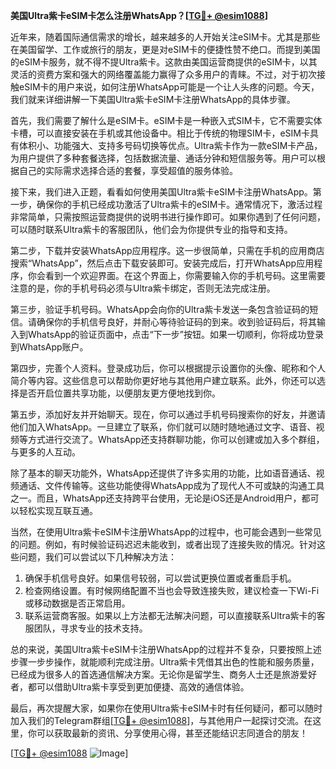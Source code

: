 **美国Ultra紫卡eSIM卡怎么注册WhatsApp？[[TG💪+ @esim1088](https://t.me/s/esim1088)]**

近年来，随着国际通信需求的增长，越来越多的人开始关注eSIM卡。尤其是那些在美国留学、工作或旅行的朋友，更是对eSIM卡的便捷性赞不绝口。而提到美国的eSIM卡服务，就不得不提Ultra紫卡。这款由美国运营商提供的eSIM卡，以其灵活的资费方案和强大的网络覆盖能力赢得了众多用户的青睐。不过，对于初次接触eSIM卡的用户来说，如何注册WhatsApp可能是一个让人头疼的问题。今天，我们就来详细讲解一下美国Ultra紫卡eSIM卡注册WhatsApp的具体步骤。

首先，我们需要了解什么是eSIM卡。eSIM卡是一种嵌入式SIM卡，它不需要实体卡槽，可以直接安装在手机或其他设备中。相比于传统的物理SIM卡，eSIM卡具有体积小、功能强大、支持多号码切换等优点。Ultra紫卡作为一款eSIM卡产品，为用户提供了多种套餐选择，包括数据流量、通话分钟和短信服务等。用户可以根据自己的实际需求选择合适的套餐，享受超值的服务体验。

接下来，我们进入正题，看看如何使用美国Ultra紫卡eSIM卡注册WhatsApp。第一步，确保你的手机已经成功激活了Ultra紫卡的eSIM卡。通常情况下，激活过程非常简单，只需按照运营商提供的说明书进行操作即可。如果你遇到了任何问题，可以随时联系Ultra紫卡的客服团队，他们会为你提供专业的指导和支持。

第二步，下载并安装WhatsApp应用程序。这一步很简单，只需在手机的应用商店搜索“WhatsApp”，然后点击下载安装即可。安装完成后，打开WhatsApp应用程序，你会看到一个欢迎界面。在这个界面上，你需要输入你的手机号码。这里需要注意的是，你的手机号码必须与Ultra紫卡绑定，否则无法完成注册。

第三步，验证手机号码。WhatsApp会向你的Ultra紫卡发送一条包含验证码的短信。请确保你的手机信号良好，并耐心等待验证码的到来。收到验证码后，将其输入到WhatsApp的验证页面中，点击“下一步”按钮。如果一切顺利，你将成功登录到WhatsApp账户。

第四步，完善个人资料。登录成功后，你可以根据提示设置你的头像、昵称和个人简介等内容。这些信息可以帮助你更好地与其他用户建立联系。此外，你还可以选择是否开启位置共享功能，以便朋友更方便地找到你。

第五步，添加好友并开始聊天。现在，你可以通过手机号码搜索你的好友，并邀请他们加入WhatsApp。一旦建立了联系，你们就可以随时随地通过文字、语音、视频等方式进行交流了。WhatsApp还支持群聊功能，你可以创建或加入多个群组，与更多的人互动。

除了基本的聊天功能外，WhatsApp还提供了许多实用的功能，比如语音通话、视频通话、文件传输等。这些功能使得WhatsApp成为了现代人不可或缺的沟通工具之一。而且，WhatsApp还支持跨平台使用，无论是iOS还是Android用户，都可以轻松实现互联互通。

当然，在使用Ultra紫卡eSIM卡注册WhatsApp的过程中，也可能会遇到一些常见的问题。例如，有时候验证码迟迟未能收到，或者出现了连接失败的情况。针对这些问题，我们可以尝试以下几种解决方法：

1. 确保手机信号良好。如果信号较弱，可以尝试更换位置或者重启手机。
2. 检查网络设置。有时候网络配置不当也会导致连接失败，建议检查一下Wi-Fi或移动数据是否正常启用。
3. 联系运营商客服。如果以上方法都无法解决问题，可以直接联系Ultra紫卡的客服团队，寻求专业的技术支持。

总的来说，美国Ultra紫卡eSIM卡注册WhatsApp的过程并不复杂，只要按照上述步骤一步步操作，就能顺利完成注册。Ultra紫卡凭借其出色的性能和服务质量，已经成为很多人的首选通信解决方案。无论你是留学生、商务人士还是旅游爱好者，都可以借助Ultra紫卡享受到更加便捷、高效的通信体验。

最后，再次提醒大家，如果你在使用Ultra紫卡eSIM卡时有任何疑问，都可以随时加入我们的Telegram群组[[TG💪+ @esim1088](https://t.me/s/esim1088)]，与其他用户一起探讨交流。在这里，你可以获取最新的资讯、分享使用心得，甚至还能结识志同道合的朋友！

[[TG💪+ @esim1088](https://t.me/s/esim1088) ![Image](https://i.postimg.cc/4NQfJmqS/Snipaste-2025-05-13-00-14-12.png)]